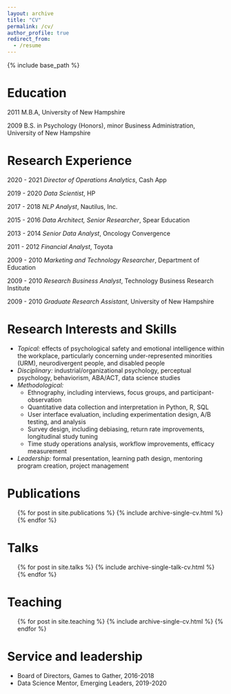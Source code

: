 ```yaml
---
layout: archive
title: "CV"
permalink: /cv/
author_profile: true
redirect_from:
  - /resume
---
```


{% include base_path %}

Education
======
2011    M.B.A, University of New Hampshire

2009    B.S. in Psychology (Honors), minor Business Administration, University of New Hampshire


Research Experience
======
2020 - 2021   *Director of Operations Analytics*, Cash App

2019 - 2020   *Data Scientist*, HP

2017 - 2018   *NLP Analyst*, Nautilus, Inc.

2015 - 2016   *Data Architect, Senior Researcher*, Spear Education

2013 - 2014   *Senior Data Analyst*, Oncology Convergence

2011 - 2012   *Financial Analyst*, Toyota

2009 - 2010   *Marketing and Technology Researcher*, Department of Education

2009 - 2010   *Research Business Analyst*, Technology Business Research Institute

2009 - 2010   *Graduate Research Assistant*, University of New Hampshire

  
Research Interests and Skills
======
* *Topical:* effects of psychological safety and emotional intelligence within the workplace, particularly concerning under-represented minorities (URM), neurodivergent people, and disabled people
* *Disciplinary:* industrial/organizational psychology, perceptual psychology, behaviorism, ABA/ACT, data science studies
* *Methodological:*
  - Ethnography, including interviews, focus groups, and participant-observation
  - Quantitative data collection and interpretation in Python, R, SQL
  - User interface evaluation, including experimentation design, A/B testing, and analysis
  - Survey design, including debiasing, return rate improvements, longitudinal study tuning
  - Time study operations analysis, workflow improvements, efficacy measurement
* *Leadership:* formal presentation, learning path design, mentoring program creation, project management

Publications
======
  <ul>{% for post in site.publications %}
    {% include archive-single-cv.html %}
  {% endfor %}</ul>
  
Talks
======
  <ul>{% for post in site.talks %}
    {% include archive-single-talk-cv.html %}
  {% endfor %}</ul>
  
Teaching
======
  <ul>{% for post in site.teaching %}
    {% include archive-single-cv.html %}
  {% endfor %}</ul>
  
Service and leadership
======
* Board of Directors, Games to Gather, 2016-2018
* Data Science Mentor, Emerging Leaders, 2019-2020
